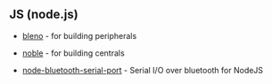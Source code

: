## JS (node.js)

- [bleno](https://github.com/sandeepmistry/bleno) - for building peripherals

- [noble](https://github.com/sandeepmistry/noble) - for building centrals

- [node-bluetooth-serial-port](https://github.com/eelcocramer/node-bluetooth-serial-port) -
  Serial I/O over bluetooth for NodeJS
